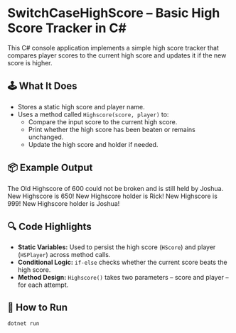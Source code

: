 # SwitchCaseHighScore – Basic High Score Tracker in C#

This C# console application implements a simple high score tracker that compares player scores to the current high score and updates it if the new score is higher.

## 🕹️ What It Does

- Stores a static high score and player name.
- Uses a method called `Highscore(score, player)` to:
  - Compare the input score to the current high score.
  - Print whether the high score has been beaten or remains unchanged.
  - Update the high score and holder if needed.

## 📦 Example Output

The Old Highscore of 600 could not be broken and is still held by Joshua.
New Highscore is 650!
New Highscore holder is Rick!
New Highscore is 999!
New Highscore holder is Joshua!


## 🔍 Code Highlights

- **Static Variables:** Used to persist the high score (`HScore`) and player (`HSPlayer`) across method calls.
- **Conditional Logic:** `if-else` checks whether the current score beats the high score.
- **Method Design:** `Highscore()` takes two parameters – score and player – for each attempt.

## 🚀 How to Run

```bash
dotnet run
